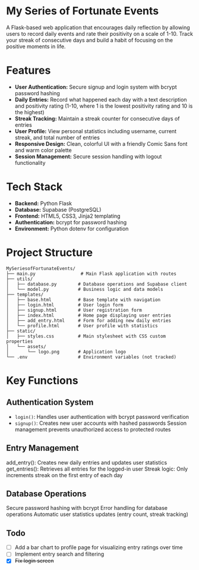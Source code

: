# My Series of Fortunate Events
A Flask-based web application that encourages daily reflection by allowing users to record daily events and rate their positivity on a scale of 1-10. Track your streak of consecutive days and build a habit of focusing on the positive moments in life.

# Features
- **User Authentication:** Secure signup and login system with bcrypt password hashing
- **Daily Entries:** Record what happened each day with a text description and positivity rating (1-10, where 1 is the lowest positivity rating and 10 is the highest)
- **Streak Tracking:** Maintain a streak counter for consecutive days of entries
- **User Profile:** View personal statistics including username, current streak, and total number of entries
- **Responsive Design:** Clean, colorful UI with a friendly Comic Sans font and warm color palette
- **Session Management:** Secure session handling with logout functionality

# Tech Stack
- **Backend:** Python Flask
- **Database:** Supabase (PostgreSQL)
- **Frontend:** HTML5, CSS3, Jinja2 templating
- **Authentication:** bcrypt for password hashing
- **Environment:** Python dotenv for configuration


# Project Structure
```
MySeriesofFortunateEvents/
├── main.py                 # Main Flask application with routes
├── utils/
│   ├── database.py        # Database operations and Supabase client
│   └── model.py           # Business logic and data models
├── templates/
│   ├── base.html          # Base template with navigation
│   ├── login.html         # User login form
│   ├── signup.html        # User registration form
│   ├── index.html         # Home page displaying user entries
│   ├── add_entry.html     # Form for adding new daily entries
│   └── profile.html       # User profile with statistics
├── static/
│   ├── styles.css         # Main stylesheet with CSS custom properties
│   └── assets/
│       └── logo.png       # Application logo
└── .env                   # Environment variables (not tracked)
```

# Key Functions
## Authentication System

- `login()`: Handles user authentication with bcrypt password verification
- `signup()`: Creates new user accounts with hashed passwords
Session management prevents unauthorized access to protected routes

## Entry Management

add_entry(): Creates new daily entries and updates user statistics
get_entries(): Retrieves all entries for the logged-in user
Streak logic: Only increments streak on the first entry of each day

## Database Operations

Secure password hashing with bcrypt
Error handling for database operations
Automatic user statistics updates (entry count, streak tracking)

## Todo
- [ ] Add a bar chart to profile page for visualizing entry ratings over time
- [ ] Implement entry search and filtering
- [x] ~~Fix login screen~~